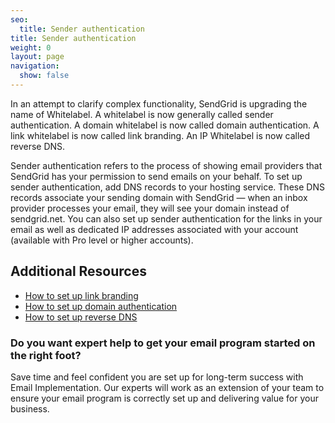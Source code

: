 ```yaml
---
seo:
  title: Sender authentication
title: Sender authentication
weight: 0
layout: page
navigation:
  show: false
---
```


In an attempt to clarify complex functionality, SendGrid is upgrading the name of Whitelabel. A whitelabel is now generally called sender authentication. A domain whitelabel is now called domain authentication. A link whitelabel is now called link branding. An IP Whitelabel is now called reverse DNS.

Sender authentication refers to the process of showing email providers that SendGrid has your permission to send emails on your behalf. To set up sender authentication, add DNS records to your hosting service. These DNS records associate your sending domain with SendGrid — when an inbox provider processes your email, they will see your domain instead of sendgrid.net. You can also set up sender authentication for the links in your email as well as dedicated IP addresses associated with your account (available with Pro level or higher accounts).

## 	Additional Resources

- [How to set up link branding]({{root_url}}/ui/account-and-settings/how-to-set-up-link-branding/)
- [How to set up domain authentication]({{root_url}}/ui/account-and-settings/how-to-set-up-domain-authentication/)
- [How to set up reverse DNS]({{root_url}}/ui/account-and-settings/how-to-set-up-reverse-dns/)


<call-out-link linktext="IMPLEMENTATION SERVICES" img="/img/expert-insights-promo1.png" link="https://sendgrid.com/solutions/email-implementation/">


### Do you want expert help to get your email program started on the right foot?


Save time and feel confident you are set up for long-term success with Email Implementation. Our experts will work as an extension of your team to ensure your email program is correctly set up and delivering value for your business.


</call-out-link>

